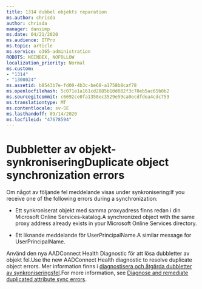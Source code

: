 ```yaml
---
title: 1314 dubbel objekts reparation
ms.author: chrisda
author: chrisda
manager: dansimp
ms.date: 04/21/2020
ms.audience: ITPro
ms.topic: article
ms.service: o365-administration
ROBOTS: NOINDEX, NOFOLLOW
localization_priority: Normal
ms.custom:
- "1314"
- "1300024"
ms.assetid: b8543b7e-fd00-4b3c-be68-a1758b8caf78
ms.openlocfilehash: 5c071e1a161cd2885b10d082f3c78eb5ac65b0b2
ms.sourcegitcommit: c6692ce0fa1358ec3529e59ca0ecdfdea4cdc759
ms.translationtype: MT
ms.contentlocale: sv-SE
ms.lasthandoff: 09/14/2020
ms.locfileid: "47678594"
---
```

# <a name="duplicate-object-synchronization-errors"></a><span data-ttu-id="4d0b1-102">Dubbletter av objekt-synkronisering</span><span class="sxs-lookup"><span data-stu-id="4d0b1-102">Duplicate object synchronization errors</span></span>

<span data-ttu-id="4d0b1-103">Om något av följande fel meddelande visas under synkronisering:</span><span class="sxs-lookup"><span data-stu-id="4d0b1-103">If you receive one of the following errors during a synchronization:</span></span>

- <span data-ttu-id="4d0b1-104">Ett synkroniserat objekt med samma proxyadress finns redan i din Microsoft Online Services-katalog.</span><span class="sxs-lookup"><span data-stu-id="4d0b1-104">A synchronized object with the same proxy address already exists in your Microsoft Online Services directory.</span></span>

- <span data-ttu-id="4d0b1-105">Ett liknande meddelande för UserPrincipalName.</span><span class="sxs-lookup"><span data-stu-id="4d0b1-105">A similar message for UserPrincipalName.</span></span>

<span data-ttu-id="4d0b1-106">Använd den nya AADConnect Health Diagnostic för att lösa dubbletter av objekt fel.</span><span class="sxs-lookup"><span data-stu-id="4d0b1-106">Use the new AADConnect Health diagnostic to resolve duplicate object errors.</span></span> <span data-ttu-id="4d0b1-107">Mer information finns i [diagnostisera och åtgärda dubbletter av synkroniseringsfel](https://docs.microsoft.com/azure/active-directory/hybrid/how-to-connect-health-diagnose-sync-errors).</span><span class="sxs-lookup"><span data-stu-id="4d0b1-107">For more information, see [Diagnose and remediate duplicated attribute sync errors](https://docs.microsoft.com/azure/active-directory/hybrid/how-to-connect-health-diagnose-sync-errors).</span></span>
